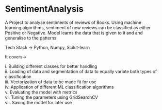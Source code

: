 # SentimentAnalysis
A Project to analyse sentiments of reviews of Books. Using machine learning algorithms,
sentiment of new reviews can be classified as either Positive or Negative. Model learns the data that is given to it and
and generalise to the patterns.

Tech Stack -> Python, Numpy, Scikit-learn

It covers->

i. Building different classes for better handling <br>
ii. Loading of data and segmentation of data to equally variate both types of classification <br>
iii. Vectorization of data to be made fit for use <br>
iv. Application of different ML classification algorithms <br>
v. Evaluating the model with metrics <br>
vi. Tuning the parameters using GridSearchCV <br>
vii. Saving the model for later use <br>
